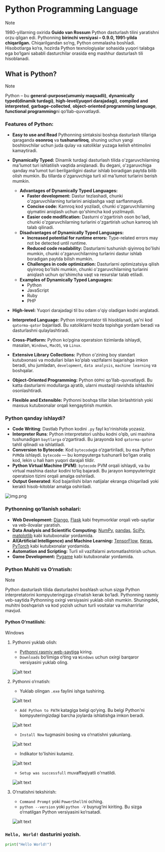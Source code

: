 # Python Programming Language

> [!NOTE]
> 1980-yillarning oxirida **Guido van Rossum** Python dasturlash tilini yaratishni orzu qilgan edi. Pythonning **birinchi versiyasi – 0.9.0, 1991-yilda chiqarilgan.** Chiqarilgandan so‘ng, Python ommalasha boshladi. Hisobotlarga ko‘ra, hozirda Python texnologiyalar sohasida yuqori talabga ega bo‘lgani sababli dasturchilar orasida eng mashhur dasturlash tili hisoblanadi.


## What is Python?

>[!NOTE] 
> Python – bu **general-purpose(umumiy maqsadli)**, **dynamically typed(dinamik turdagi)**, **high-level(yuqori darajadagi)**, **compiled and interpreted**, **garbage-collected**, **object-oriented programming language**, **functional programming**ni qo‘llab-quvvatlaydi.

### Features of Python:
- **Easy to use and Read** Pythonning sintaksisi boshqa dasturlash tillariga qaraganda **osonroq** va **tushunarliroq**, shuning uchun yangi boshlovchilar uchun juda qulay va xatoliklar yuzaga kelish ehtimolini kamaytiradi.
- **Dynamically Typed:** Dinamik turdagi dasturlash tilida o'zgaruvchilarning ma'lumot turi ishlatilish vaqtida aniqlanadi. Bu degani, o'zgaruvchiga qanday ma'lumot turi berilganligini dastur ishlab boradigan paytda bilib olish mumkin. Bu tillarda o'zgaruvchiga turli xil ma'lumot turlarini berish mumkin.
  - **Advantages of Dynamically Typed Languages:**
    - **Faster development:** Dastur tezlashadi, chunki o'zgaruvchilarning turlarini aniqlashga vaqt sarflanmaydi.
    - **Concise code:** Kamroq kod yoziladi, chunki o'zgaruvchilarning qiymatini aniqlash uchun qo'shimcha kod yozilmaydi.
    - **Easier code modification:** Dasturni o'zgartirish oson bo'ladi, chunki o'zgaruvchilarning turlarini o'zgartirish uchun kamroq ish talab qilinadi.
  - **Disadvantages of Dynamically Typed Languages:**
    - **Increased potential for runtime errors:** Type-related errors may not be detected until runtime.
    - **Reduced code readability:** Dasturlarni tushunish qiyinroq bo'lishi mumkin, chunki o'zgaruvchilarning turlarini dastur ishlab boradigan paytda bilish mumkin.
    - **Challenges in code optimization:** Dasturlarni optimizatsiya qilish qiyinroq bo'lishi mumkin, chunki o'zgaruvchilarning turlarini aniqlash uchun qo'shimcha vaqt va resurslar talab etiladi.
  - **Examples of Dynamically Typed Languages:**
    - Python
    - JavaScript
    - Ruby
    - PHP

- **High-level:** Yuqori darajadagi til bu odam o'qiy oladigan kodni anglatadi. 

- **Interpreted Language:** Python interpretator tili hisoblanadi, ya'ni kod `qatorma-qator` bajariladi. Bu xatoliklarni tezda topishga yordam beradi va dasturlashni qulaylashtiradi.

- **Cross-Platform:** Python ko‘pgina operatsion tizimlarda ishlaydi, masalan, `Windows`, `MacOS`, va `Linux`.

- **Extensive Library Collections:** Python o'zining boy standart kutubxonasi va modullari bilan ko'plab vazifalarni bajarishga imkon beradi, shu jumladan, `development`, `data analysis`, `machine learning` va boshqalar.

- **Object-Oriented Programming:** Python `OOP`ni qo'llab-quvvatlaydi. Bu katta dasturlarni modullarga ajratib, ularni mustaqil ravishda ishlashini osonlashtiradi.

- **Flexible and Extensible:** Pythonni boshqa tillar bilan birlashtirish yoki maxsus kutubxonalar orqali kengaytirish mumkin.


### Python qanday ishlaydi?

- **Code Writing**: Dastlab Python kodini `.py` fayl ko'rinishida yozasiz.
- **Interpreter Runs**: Python interpretatori ushbu kodni o’qib, uni mashina tushunadigan `baytlarga` o‘zgartiradi. Bu jarayonda kod `qatorma-qator` tahlil qilinadi va ishlatiladi.
- **Conversion to Bytecode**: Kod `bytecode`ga o‘zgartiriladi, bu esa Python `PVM`da ishlaydi. `bytecode` — bu kompyuterga tushunarli bo’lgan oraliq kod, lekin u hali ham yuqori darajali tildir.
- **Python Virtual Machine (PVM)**: `bytecode` PVM orqali ishlaydi, va bu virtual mashina dastur kodini to‘liq bajaradi. Bu jarayon kompyuteringiz operatsion tizimi orqali amalga oshiriladi.
- **Output Generated**: Kod bajarilishi bilan natijalar ekranga chiqariladi yoki kerakli hisob-kitoblar amalga oshiriladi.

![img.png](images/img.png)

### Pythonning qo‘llanish sohalari:

- **Web Development:** [Django](https://www.djangoproject.com/), [Flask](https://flask.palletsprojects.com/en/3.0.x/) kabi freymvorklar orqali veb-saytlar va veb-ilovalar yaratish.
- **Data Analysis and Scientific Computing:** [NumPy](https://numpy.org/), [pandas](https://pandas.pydata.org/), [SciPy](https://scipy.org/), [matplotlib](https://matplotlib.org/) kabi kutubxonalar yordamida.
- **AI(Artificial Intelligence) and Machine Learning:** [TensorFlow](https://www.tensorflow.org/), [Keras](https://keras.io/), [PyTorch](https://pytorch.org/) kabi kutubxonalar yordamida.
- **Automation and Scripting:** Turli xil vazifalarni avtomatlashtirish uchun.
- **Game Development:** [Pygame](https://www.pygame.org/news) kabi kutubxonalar yordamida.


### Python Muhiti va O‘rnatish:
>[!NOTE]
> Python dasturlash tilida dasturlashni boshlash uchun sizga Python interpretatorini kompyuteringizga o‘rnatish kerak bo‘ladi. Pythonning rasmiy veb-saytida Pythonning oxirgi versiyasini yuklab olish mumkin. Shuningdek, muhitni boshqarish va kod yozish uchun turli vositalar va muharrirlar mavjud.

#### Python O‘rnatilishi:
Windows
1. Pythonni yuklab olish:
    - [Pythonni rasmiy web-saytiga](https://www.python.org/) kiring.
    - `Downloads` bo‘limiga o‘ting va `Windows` uchun oxirgi barqaror versiyasini yuklab oling.

    ![alt text](images/image.png)

2. Pythonni o‘rnatish:
    - Yuklab olingan `.exe` faylini ishga tushiring.

    ![alt text](images/image-1.png)

    - `Add Python to PATH` katagiga belgi qo‘ying. Bu belgi Python'ni kompyuteringizdagi barcha joylarda ishlatishga imkon beradi.

    ![alt text](images/2.png)

    - `Install Now` tugmasini bosing va o‘rnatishni yakunlang.

    ![alt text](images/1.png)

    - Indikator to'lishini kutamiz.

    ![alt text](images/image-3.png)

    - `Setup was successfull` muvaffaqiyatli o'rnatildi.

    ![alt text](images/image-4.png)

3. O‘rnatishni tekshirish:
    - `Command Prompt` yoki `PowerShell`ni oching.
    - `python --version` yoki `python -V` buyrug‘ini kiriting. Bu sizga o‘rnatilgan Python versiyasini ko‘rsatadi.

    ![alt text](images/image-2.png)

### `Hello, World!` dasturini yozish.
```python
print("Hello World!")
```